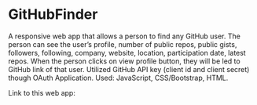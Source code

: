 # GitHubFinder

A responsive web app that allows a person to find any GitHub user. The person can see the user’s profile, number of public repos, public gists, followers, following, company, website, location, participation date, latest repos. When the person clicks on view profile button, they will be led to GitHub link of that user. 
Utilized GitHub API key (client id and client secret) though OAuth Application.
Used: JavaScript, CSS/Bootstrap, HTML. 

Link to this web app:
